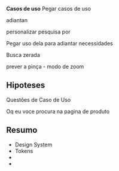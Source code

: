 **Casos de uso** 
Pegar casos de uso

adiantan

personalizar pesquisa por 



Pegar uso dela para adiantar necessidades


Busca zerada

prever a pinça - modo de zoom


Hipoteses
- 


Questões de Caso de Uso


Oq eu voce procura na pagina de produto


Resumo
---
- Design System
- Tokens
- 
- 
